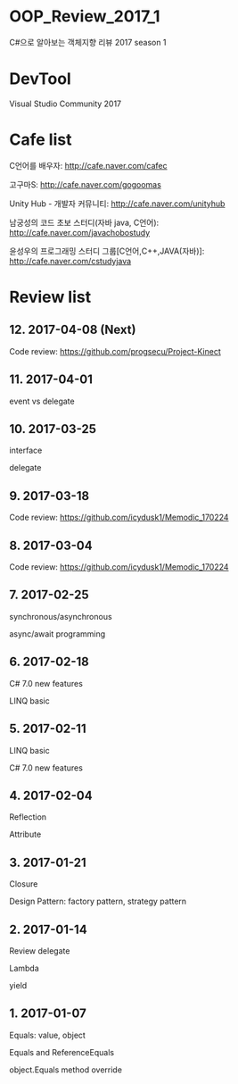# OOP_Review_2017_1
C#으로 알아보는 객체지향 리뷰 2017 season 1

# DevTool
Visual Studio Community 2017

# Cafe list
C언어를 배우자: http://cafe.naver.com/cafec

고구마S: http://cafe.naver.com/gogoomas

Unity Hub - 개발자 커뮤니티: http://cafe.naver.com/unityhub

남궁성의 코드 초보 스터디(자바 java, C언어): http://cafe.naver.com/javachobostudy

윤성우의 프로그래밍 스터디 그룹[C언어,C++,JAVA(자바)]: http://cafe.naver.com/cstudyjava

# Review list
## 12. 2017-04-08 (Next)
Code review: https://github.com/progsecu/Project-Kinect
## 11. 2017-04-01
event vs delegate
## 10. 2017-03-25
interface

delegate
## 9. 2017-03-18
Code review: https://github.com/icydusk1/Memodic_170224
## 8. 2017-03-04
Code review: https://github.com/icydusk1/Memodic_170224
## 7. 2017-02-25
synchronous/asynchronous

async/await programming
## 6. 2017-02-18
C# 7.0 new features

LINQ basic
## 5. 2017-02-11
LINQ basic

C# 7.0 new features
## 4. 2017-02-04
Reflection

Attribute
## 3. 2017-01-21
Closure

Design Pattern: factory pattern, strategy pattern
## 2. 2017-01-14
Review delegate

Lambda

yield
## 1. 2017-01-07
Equals: value, object

Equals and ReferenceEquals

object.Equals method override
